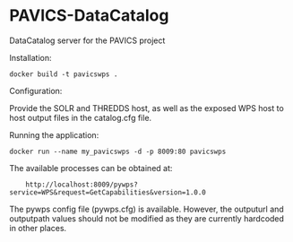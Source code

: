 # PAVICS-DataCatalog
DataCatalog server for the PAVICS project

Installation:

    docker build -t pavicswps .

Configuration:

Provide the SOLR and THREDDS host, as well as the exposed WPS host to host
output files in the catalog.cfg file.

Running the application:

    docker run --name my_pavicswps -d -p 8009:80 pavicswps

The available processes can be obtained at:

        http://localhost:8009/pywps?service=WPS&request=GetCapabilities&version=1.0.0

The pywps config file (pywps.cfg) is available. However, the outputurl
and outputpath values should not be modified as they are currently
hardcoded in other places.

